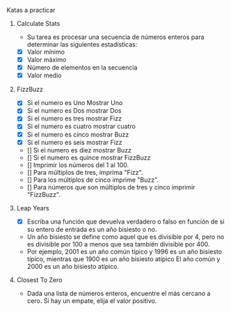 ﻿Katas a practicar

1. Calculate Stats
    * Su tarea es procesar una secuencia de números enteros para determinar las siguientes estadísticas:

    - [x] Valor mínimo
    - [x] Valor máximo
    - [x] Número de elementos en la secuencia
    - [x] Valor medio
2. FizzBuzz
    - [x] Si el numero es Uno Mostrar Uno
    - [x] Si el numero es Dos mostrar Dos
    - [x] Si el numero es tres mostrar Fizz
    - [x] Si el numero es cuatro mostrar cuatro
    - [x] Si el numero es cinco mostrar Buzz
    - [x] Si el numero es seis mostrar Fizz
    - [] Si el numero es diez mostrar Buzz
    - [] Si el numero es quince mostrar FizzBuzz
    - [] Imprimir los números del 1 al 100.
    - [] Para múltiplos de tres, imprima "Fizz".
    - [] Para los múltiplos de cinco imprime "Buzz".
    - [] Para números que son múltiplos de tres y cinco imprimir "FizzBuzz".
3. Leap Years
    - [x] Escriba una función que devuelva verdadero o falso en función de si su entero de entrada es un año bisiesto o
      no.

    * Un año bisiesto se define como aquel que es divisible por 4, pero no es divisible por 100 a menos que sea también
      divisible por 400.
    * Por ejemplo, 2001 es un año común típico y 1996 es un año bisiesto típico, mientras que 1900 es un año bisiesto
      atípico El año común y 2000 es un año bisiesto atípico.
4. Closest To Zero
    * Dada una lista de números enteros, encuentre el más cercano a cero. Si hay un empate, elija el valor positivo.
